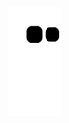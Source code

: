 ![](https://raw.githubusercontent.com/Cheung0-bit/Cheung0-bit/main/assets/github-contribution-grid-snake.svg)